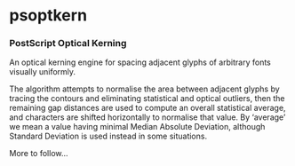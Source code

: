 # psoptkern
### PostScript Optical Kerning

An optical kerning engine for spacing adjacent glyphs of arbitrary fonts visually uniformly.

The algorithm attempts to normalise the area between adjacent glyphs by tracing the contours and eliminating statistical and optical outliers, then the remaining gap distances are used to compute an overall statistical average, and characters are shifted horizontally to normalise that value. By ‘average’ we mean a value having minimal Median Absolute Deviation, although Standard Deviation is used instead in some situations.

More to follow…
